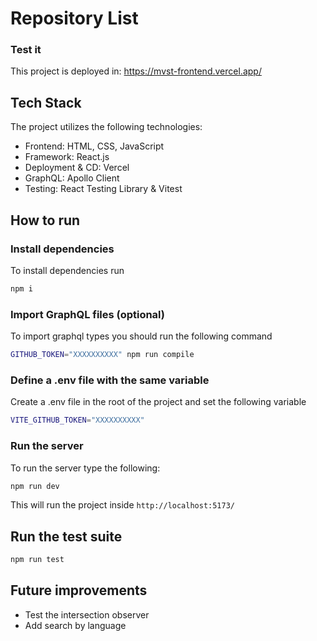 # Repository List

### Test it

This project is deployed in: https://mvst-frontend.vercel.app/

## Tech Stack

The project utilizes the following technologies:

- Frontend: HTML, CSS, JavaScript
- Framework: React.js
- Deployment & CD: Vercel
- GraphQL: Apollo Client
- Testing: React Testing Library & Vitest

## How to run

### Install dependencies

To install dependencies run

```sh
npm i
```

### Import GraphQL files (optional)

To import graphql types you should run the following command

```sh
GITHUB_TOKEN="XXXXXXXXXX" npm run compile
```

### Define a .env file with the same variable

Create a .env file in the root of the project and set the following variable

```sh
VITE_GITHUB_TOKEN="XXXXXXXXXX"
```

### Run the server

To run the server type the following:

```sh
npm run dev
```

This will run the project inside `http://localhost:5173/`

## Run the test suite

```sh
npm run test
```

## Future improvements

- Test the intersection observer
- Add search by language
